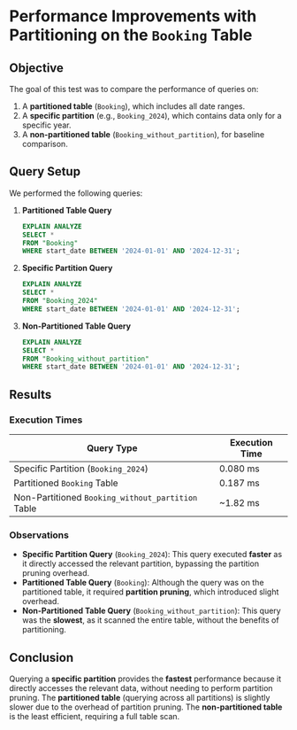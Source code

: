 # Performance Improvements with Partitioning on the `Booking` Table

## Objective
The goal of this test was to compare the performance of queries on:
1. A **partitioned table** (`Booking`), which includes all date ranges.
2. A **specific partition** (e.g., `Booking_2024`), which contains data only for a specific year.
3. A **non-partitioned table** (`Booking_without_partition`), for baseline comparison.

## Query Setup
We performed the following queries:

1. **Partitioned Table Query**
   ```sql
   EXPLAIN ANALYZE
   SELECT * 
   FROM "Booking"
   WHERE start_date BETWEEN '2024-01-01' AND '2024-12-31';
   ```

2. **Specific Partition Query**
   ```sql
   EXPLAIN ANALYZE
   SELECT * 
   FROM "Booking_2024"
   WHERE start_date BETWEEN '2024-01-01' AND '2024-12-31';
   ```

3. **Non-Partitioned Table Query**
   ```sql
   EXPLAIN ANALYZE
   SELECT * 
   FROM "Booking_without_partition"
   WHERE start_date BETWEEN '2024-01-01' AND '2024-12-31';
   ```

## Results

### Execution Times
| Query Type                             | Execution Time |
|----------------------------------------|----------------|
| Specific Partition (`Booking_2024`)    | 0.080 ms        |
| Partitioned `Booking` Table            | 0.187 ms        |
| Non-Partitioned `Booking_without_partition` Table | ~1.82 ms        |

### Observations
- **Specific Partition Query** (`Booking_2024`): This query executed **faster** as it directly accessed the relevant partition, bypassing the partition pruning overhead.
- **Partitioned Table Query** (`Booking`): Although the query was on the partitioned table, it required **partition pruning**, which introduced slight overhead.
- **Non-Partitioned Table Query** (`Booking_without_partition`): This query was the **slowest**, as it scanned the entire table, without the benefits of partitioning.

## Conclusion
Querying a **specific partition** provides the **fastest** performance because it directly accesses the relevant data, without needing to perform partition pruning. The **partitioned table** (querying across all partitions) is slightly slower due to the overhead of partition pruning. The **non-partitioned table** is the least efficient, requiring a full table scan.
